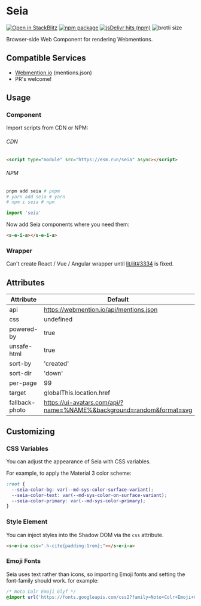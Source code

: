 # Seia

[![Open in StackBlitz](https://developer.stackblitz.com/img/open_in_stackblitz_small.svg)](https://stackblitz.com/github/importantimport/seia?file=index.html)
[![npm package](https://img.shields.io/npm/v/seia)](https://www.npmjs.com/package/seia)
[![jsDelivr hits (npm)](https://img.shields.io/jsdelivr/npm/hm/seia?color=%23ff5627)](https://www.jsdelivr.com/package/npm/seia)
![brotli size](https://img.badgesize.io/https://esm.run/seia?compression=brotli)

Browser-side Web Component for rendering Webmentions.

## Compatible Services

- [Webmention.io](https://webmention.io) (mentions.json)
- PR's welcome!

## Usage

### Component

Import scripts from CDN or NPM:

###### CDN

```html
<script type="module" src="https://esm.run/seia" async></script>
```

###### NPM

```bash
pnpm add seia # pnpm
# yarn add seia # yarn
# npm i seia # npm
```

```ts
import 'seia'
```

Now add Seia components where you need them:

```html
<s-e-i-a></s-e-i-a>
```

### Wrapper

Can't create React / Vue / Angular wrapper until [lit/lit#3334](https://github.com/lit/lit/issues/3334) is fixed.

## Attributes

| Attribute      | Default                                                              | Comment                                                                   |
| -------------- | -------------------------------------------------------------------- | ------------------------------------------------------------------------- |
| api            | https://webmention.io/api/mentions.json                              |                                                                           |
| css            | undefined                                                            | Inject styles                                                             |
| powered-by     | true                                                                 |                                                                           |
| unsafe-html    | true                                                                 |                                                                           |
| sort-by        | 'created'                                                            | [webmention.io#sorting](https://github.com/aaronpk/webmention.io#sorting) |
| sort-dir       | 'down'                                                               | [webmention.io#sorting](https://github.com/aaronpk/webmention.io#sorting) |
| per-page       | 99                                                                   | [webmention.io#paging](https://github.com/aaronpk/webmention.io#paging)   |
| target         | globalThis.location.href                                             | without searchParams                                                      |
| fallback-photo | https://ui-avatars.com/api/?name=%NAME%&background=random&format=svg | `%NAME%` will be replaced with the `author.name`                          |

## Customizing

### CSS Variables

You can adjust the appearance of Seia with CSS variables.

For example, to apply the Material 3 color scheme:

```css
:root {
  --seia-color-bg: var(--md-sys-color-surface-variant);
  --seia-color-text: var(--md-sys-color-on-surface-variant);
  --seia-color-primary: var(--md-sys-color-primary);
}
```

### Style Element

You can inject styles into the Shadow DOM via the `css` attribute.

```html
<s-e-i-a css=".h-cite{padding:1rem};"></s-e-i-a>
```

### Emoji Fonts

Seia uses text rather than icons, so importing Emoji fonts and setting the font-family should work. for example:

```css
/* Noto Colr Emoji Glyf */
@import url('https://fonts.googleapis.com/css2?family=Noto+Colr+Emoji+Glyf&display=swap');
```
